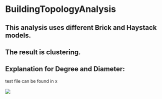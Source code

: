 # BuildingTopologyAnalysis
## This analysis uses different Brick and Haystack models.
## The result is clustering.
## Explanation for Degree and Diameter:
test file can be found in x
<br/>
<br/>
<img src="https://github.com/zqia0007/OROTUND/blob/master/WebContent/img/Library.png" />

